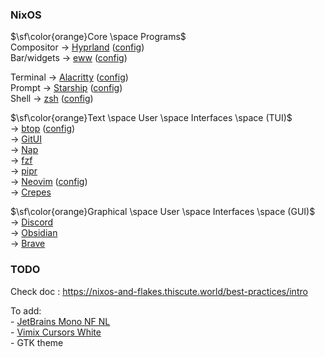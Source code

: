 ### NixOS

$\sf\color{orange}Core \space Programs$<br>
Compositor -> [Hyprland](https://github.com/hyprwm/Hyprland) ([config](https://github.com/SkohTV/dotfiles/tree/main/.config/hypr))<br>
Bar/widgets -> [eww](https://github.com/elkowar/eww) ([config](https://github.com/SkohTV/dotfiles/tree/main/.config/eww))<br>

Terminal -> [Alacritty](https://github.com/alacritty/alacritty) ([config](https://github.com/SkohTV/dotfiles/tree/main/.config/alacritty))<br>
Prompt -> [Starship](https://github.com/starship/starship) ([config](https://github.com/SkohTV/dotfiles/blob/main/.config/starship.toml))<br>
Shell -> [zsh](https://github.com/zsh-users/zsh) ([config](https://github.com/SkohTV/dotfiles/blob/main/home/.zshrc))<br>




$\sf\color{orange}Text \space User \space Interfaces \space (TUI)$<br>
-> [btop](https://github.com/aristocratos/btop) ([config](https://github.com/SkohTV/dotfiles/tree/main/.config/btop))<br>
-> [GitUI](https://github.com/extrawurst/gitui)<br>
-> [Nap](https://github.com/maaslalani/nap)<br>
-> [fzf](https://github.com/junegunn/fzf)<br>
-> [pipr](https://github.com/elkowar/pipr)<br>
-> [Neovim](https://github.com/neovim/neovim) ([config](https://github.com/SkohTV/dotfiles/tree/main/.config/nvim))<br>
-> [Crepes](https://github.com/SkohTV/Crepes)<br>


$\sf\color{orange}Graphical \space User \space Interfaces \space (GUI)$<br>
-> [Discord](https://discord.com)<br>
-> [Obsidian](https://obsidian.md)<br>
-> [Brave](https://brave.com)<br>
<!-- -> [Tor Browser](https://www.torproject.org)<br> -->
<!-- -> [Metasploit](https://www.metasploit.com)<br> -->
<!-- -> [Ghidra](https://ghidra-sre.org)<br> -->
<!-- -> [ImHex](https://github.com/WerWolv/ImHex)<br> -->
<!-- -> [qFlipper](https://github.com/flipperdevices/qFlipper)<br> -->
<!-- -> [qBitTorrent](https://github.com/qbittorrent/qBittorrent)<br> -->
<!-- -> [VirtualBox]()<br> -->


### TODO

Check doc : https://nixos-and-flakes.thiscute.world/best-practices/intro

To add: <br>
\- [JetBrains Mono NF NL](https://github.com/ryanoasis/nerd-fonts)<br>
\- [Vimix Cursors White](https://github.com/vinceliuice/Vimix-cursors)<br>
\- GTK theme























